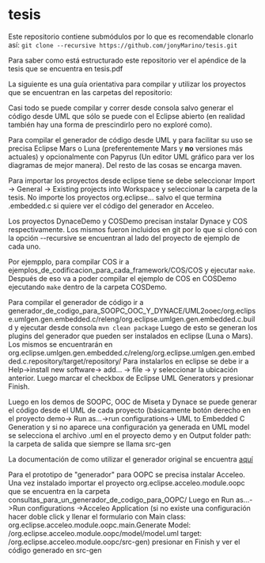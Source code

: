 # tesis

Este repositorio contiene submódulos por lo que es recomendable clonarlo así:
`git clone --recursive https://github.com/jonyMarino/tesis.git`

Para saber como está estructurado este repositorio ver el apéndice de la tesis que se encuentra en tesis.pdf


La siguiente es una guía orientativa para compilar y utilizar los proyectos que se encuentran en las carpetas del repositorio:

Casi todo se puede compilar y correr desde consola salvo generar el código
desde UML que sólo se puede con el Eclipse abierto (en realidad también hay una
forma de prescindirlo pero  no exploré como).

Para compilar el generador de código desde UML y para facilitar su uso se precisa Eclipse Mars o Luna (preferentemente Mars y **no** versiones más actuales) y opcionalmente con Papyrus (Un editor UML gráfico para ver los diagramas de
mejor manera). Del resto de las cosas se encarga maven.

Para importar los proyectos desde eclipse tiene se debe seleccionar Import
-> General -> Existing projects into Workspace y seleccionar la
carpeta de la tesis.
No importe los proyectos org.eclipse... salvo el que termina
.embedded.c si quiere ver el código del generador en Acceleo.

Los proyectos DynaceDemo y COSDemo precisan instalar Dynace y COS
respectivamente. Los mismos fueron incluidos en git por lo que si
clonó con la opción --recursive se encuentran al lado del proyecto de
ejemplo de cada uno.

Por ejempplo, para compilar COS ir a ejemplos_de_codificacion_para_cada_framework/COS/COS y ejecutar ```make```.
Después de eso va a poder compilar el ejemplo de COS en COSDemo
ejecutando ```make``` dentro de la carpeta COSDemo.

Para compilar el generador de código ir a
generador_de_codigo_para_SOOPC_OOC_Y_DYNACE/UML2ooec/org.eclipse.umlgen.gen.embedded.c/releng/org.eclipse.umlgen.gen.embedded.c.build
y ejecutar desde consola `mvn clean package`
Luego de esto se generan los plugins del generador que pueden ser
instalados en eclipse (Luna o Mars). Los mismos se encuentrarán en
org.eclipse.umlgen.gen.embedded.c/releng/org.eclipse.umlgen.gen.embedded.c.repository/target/repository/
Para instalarlos en eclipse se debe ir a Help->install new software->
add... -> file -> y seleccionar la ubicación anterior.
Luego marcar el checkbox de Eclipse UML Generators y presionar Finish.

Luego en los demos de SOOPC, OOC de Miseta y Dynace se puede generar
el código desde el UML de cada proyecto (básicamente botón derecho en
el proyecto demo-> Run as...->run configurations-> UML to Embedded C
Generation y si no aparece una configuración ya generada en UML model
se selecciona el archivo .uml en el proyecto demo y en Output folder
path: la carpeta de salida que siempre se llama src-gen


La documentación de como utilizar el generador original se encuentra
[aquí]( https://www.eclipse.org/umlgen/documentation/releases/1.0.0/org.eclipse.umlgen.gen.embedded.c.doc/embedded_C-generator/user/user-guide.html)

Para el prototipo de "generador" para OOPC se precisa instalar Acceleo. Una vez instalado importar el proyecto org.eclipse.acceleo.module.oopc que se encuentra
en la carpeta consultas_para_un_generador_de_codigo_para_OOPC/
Luego en Run as...->Run configurations ->Acceleo Application (si no
existe una configuración hacer doble click
y llenar el formulario con Main class:
org.eclipse.acceleo.module.oopc.main.Generate
Model: /org.eclipse.acceleo.module.oopc/model/model.uml
target: /org.eclipse.acceleo.module.oopc/src-gen)
presionar en Finish y ver el código generado en src-gen
